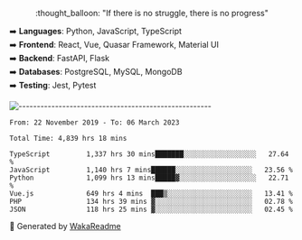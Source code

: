 <p align="center"> 
  :thought_balloon: "If there is no struggle, there is no progress"
</p>

<p align="left">
  ➡️ <strong>Languages</strong>: Python, JavaScript, TypeScript<br>
  ➡️ <strong>Frontend</strong>: React, Vue, Quasar Framework, Material UI<br>
  ➡️ <strong>Backend</strong>: FastAPI, Flask<br>
  ➡️ <strong>Databases</strong>: PostgreSQL, MySQL, MongoDB<br>
  ➡️ <strong>Testing</strong>: Jest, Pytest<br>
</p>

![-----------------------------------------------------](https://raw.githubusercontent.com/andreasbm/readme/master/assets/lines/vintage.png)

<!--START_SECTION:waka-->

```text
From: 22 November 2019 - To: 06 March 2023

Total Time: 4,839 hrs 18 mins

TypeScript         1,337 hrs 30 mins███████░░░░░░░░░░░░░░░░░░   27.64 %
JavaScript         1,140 hrs 7 mins██████░░░░░░░░░░░░░░░░░░░   23.56 %
Python             1,099 hrs 13 mins█████▓░░░░░░░░░░░░░░░░░░░   22.71 %
Vue.js             649 hrs 4 mins  ███▒░░░░░░░░░░░░░░░░░░░░░   13.41 %
PHP                134 hrs 39 mins ▓░░░░░░░░░░░░░░░░░░░░░░░░   02.78 %
JSON               118 hrs 25 mins ▓░░░░░░░░░░░░░░░░░░░░░░░░   02.45 %
```

<!--END_SECTION:waka-->


🚀 Generated by [WakaReadme](https://github.com/athul/waka-readme)
